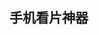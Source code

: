 ## 手机看片神器

<!--
**手机看片神器,手机看片网站,手机在线看片** is a ✨ _special_ ✨ repository because its `README.md` (this file) appears on your GitHub profile.
【手机看片神器最新地址】 ：https://www.tzld123.cc （点击打开，看完记得收藏）
【手机看片神器最新地址】 ：https://www.tzld123.cc （点击打开，看完记得收藏）
【手机看片神器最新地址】 ：https://www.tzld123.cc （点击打开，看完记得收藏）
Here are some ideas to get you started:

- 🔭 I’m currently working on ...
- 🌱 I’m currently learning ...
- 👯 I’m looking to collaborate on ...
- 🤔 I’m looking for help with ...
- 💬 Ask me about ...
- 📫 How to reach me: ...
- 😄 Pronouns: ...
- ⚡ Fun fact: ...
-->
